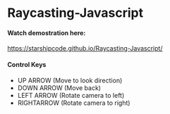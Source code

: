 # Raycasting-Javascript
#### Watch demostration here: 
https://starshipcode.github.io/Raycasting-Javascript/
#### Control Keys
- UP ARROW (Move to look direction)
- DOWN ARROW (Move back)
- LEFT ARROW (Rotate camera to left)
- RIGHTARROW (Rotate camera to right)

